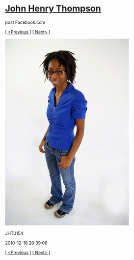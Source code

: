 # [John Henry Thompson](../README.md)
post Facebook.com

[[ <Previous ]](2010-12-18-23.md) [[ Next> ]](2010-12-18-25.md)

[![](../media/2010-12-18/Fam-2010-JHT0154.jpg)](../README.md)

JHT0154

2010-12-18 20:39:06

[[ <Previous ]](2010-12-18-23.md) [[ Next> ]](2010-12-18-25.md)